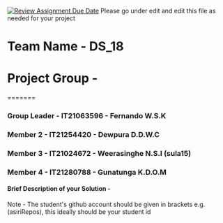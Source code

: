 [![Review Assignment Due Date](https://classroom.github.com/assets/deadline-readme-button-24ddc0f5d75046c5622901739e7c5dd533143b0c8e959d652212380cedb1ea36.svg)](https://classroom.github.com/a/2d9khxo6)
Please go under edit and edit this file as needed for your project

# Team Name - DS_18
# Project Group - 
=======
### Group Leader - IT21063596 - Fernando W.S.K
### Member 2 - IT21254420 - Dewpura D.D.W.C 
### Member 3 - IT21024672 - Weerasinghe N.S.I (sula15)
### Member 4 - IT21280788 - Gunatunga K.D.O.M

#### Brief Description of your Solution - 

Note - The student's github account should be given in brackets e.g. (asiriRepos), this ideally should be your student id 


